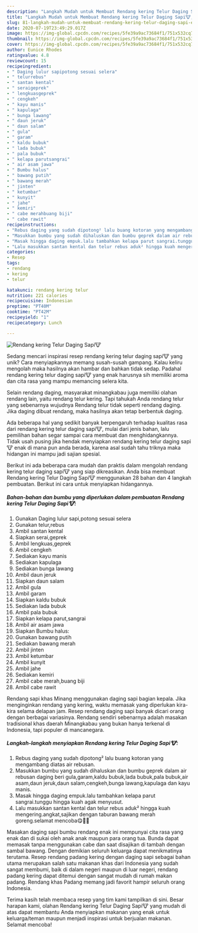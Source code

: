 ```yaml
---
description: "Langkah Mudah untuk Membuat Rendang kering Telur Daging Sapi🐮, Enak Banget"
title: "Langkah Mudah untuk Membuat Rendang kering Telur Daging Sapi🐮, Enak Banget"
slug: 81-langkah-mudah-untuk-membuat-rendang-kering-telur-daging-sapi-enak-banget
date: 2020-07-19T23:49:29.017Z
image: https://img-global.cpcdn.com/recipes/5fe39a9ac73684f1/751x532cq70/rendang-kering-telur-daging-sapi🐮-foto-resep-utama.jpg
thumbnail: https://img-global.cpcdn.com/recipes/5fe39a9ac73684f1/751x532cq70/rendang-kering-telur-daging-sapi🐮-foto-resep-utama.jpg
cover: https://img-global.cpcdn.com/recipes/5fe39a9ac73684f1/751x532cq70/rendang-kering-telur-daging-sapi🐮-foto-resep-utama.jpg
author: Eunice Rhodes
ratingvalue: 4.8
reviewcount: 15
recipeingredient:
- " Daging lulur sapipotong sesuai selera"
- " telurrebus"
- " santan kental"
- " seraigeprek"
- " lengkuasgeprek"
- " cengkeh"
- " kayu manis"
- " kapulaga"
- " bunga lawang"
- " daun jeruk"
- " daun salam"
- " gula"
- " garam"
- " kaldu bubuk"
- " lada bubuk"
- " pala bubuk"
- " kelapa parutsangrai"
- " air asam jawa"
- " Bumbu halus"
- " bawang putih"
- " bawang merah"
- " jinten"
- " ketumbar"
- " kunyit"
- " jahe"
- " kemiri"
- " cabe merahbuang biji"
- " cabe rawit"
recipeinstructions:
- "Rebus daging yang sudah dipotong² lalu buang kotoran yang mengambang diatas air rebusan."
- "Masukkan bumbu yang sudah dihaluskan dan bumbu geprek dalam air rebusan daging beri gula,garam,kaldu bubuk,lada bubuk,pala bubuk,air asam,daun jeruk,daun salam,cengkeh,bunga lawang,kapulaga dan kayu manis."
- "Masak hingga daging empuk.lalu tambahkan kelapa parut sangrai.tunggu hingga kuah agak menyusut."
- "Lalu masukkan santan kental dan telur rebus aduk² hingga kuah mengering.angkat,sajikan dengan taburan bawang merah goreng.selamat mencoba😋🙏🌹"
categories:
- Resep
tags:
- rendang
- kering
- telur

katakunci: rendang kering telur 
nutrition: 221 calories
recipecuisine: Indonesian
preptime: "PT40M"
cooktime: "PT42M"
recipeyield: "1"
recipecategory: Lunch

---
```



![Rendang kering Telur Daging Sapi🐮](https://img-global.cpcdn.com/recipes/5fe39a9ac73684f1/751x532cq70/rendang-kering-telur-daging-sapi🐮-foto-resep-utama.jpg)

Sedang mencari inspirasi resep rendang kering telur daging sapi🐮 yang unik? Cara menyiapkannya memang susah-susah gampang. Kalau keliru mengolah maka hasilnya akan hambar dan bahkan tidak sedap. Padahal rendang kering telur daging sapi🐮 yang enak harusnya sih memiliki aroma dan cita rasa yang mampu memancing selera kita.

Selain rendang daging, masyarakat minangkabau juga memiliki olahan rendang lain, yaitu rendang telur kering. Tapi tahukah Anda rendang telur yang sebenarnya wujudnya Rendang telur tidak seperti rendang daging. Jika daging dibuat rendang, maka hasilnya akan tetap berbentuk daging.

Ada beberapa hal yang sedikit banyak berpengaruh terhadap kualitas rasa dari rendang kering telur daging sapi🐮, mulai dari jenis bahan, lalu pemilihan bahan segar sampai cara membuat dan menghidangkannya. Tidak usah pusing jika hendak menyiapkan rendang kering telur daging sapi🐮 enak di mana pun anda berada, karena asal sudah tahu triknya maka hidangan ini mampu jadi sajian spesial.


Berikut ini ada beberapa cara mudah dan praktis dalam mengolah rendang kering telur daging sapi🐮 yang siap dikreasikan. Anda bisa membuat Rendang kering Telur Daging Sapi🐮 menggunakan 28 bahan dan 4 langkah pembuatan. Berikut ini cara untuk menyiapkan hidangannya.

<!--inarticleads1-->

##### Bahan-bahan dan bumbu yang diperlukan dalam pembuatan Rendang kering Telur Daging Sapi🐮:

1. Gunakan  Daging lulur sapi,potong sesuai selera
1. Gunakan  telur,rebus
1. Ambil  santan kental
1. Siapkan  serai,geprek
1. Ambil  lengkuas,geprek
1. Ambil  cengkeh
1. Sediakan  kayu manis
1. Sediakan  kapulaga
1. Sediakan  bunga lawang
1. Ambil  daun jeruk
1. Siapkan  daun salam
1. Ambil  gula
1. Ambil  garam
1. Siapkan  kaldu bubuk
1. Sediakan  lada bubuk
1. Ambil  pala bubuk
1. Siapkan  kelapa parut,sangrai
1. Ambil  air asam jawa
1. Siapkan  Bumbu halus:
1. Gunakan  bawang putih
1. Sediakan  bawang merah
1. Ambil  jinten
1. Ambil  ketumbar
1. Ambil  kunyit
1. Ambil  jahe
1. Sediakan  kemiri
1. Ambil  cabe merah,buang biji
1. Ambil  cabe rawit


Rendang sapi khas Minang menggunakan daging sapi bagian kepala. Jika menginginkan rendang yang kering, waktu memasak yang diperlukan kira-kira selama delapan jam. Resep rendang daging sapi banyak dicari orang dengan berbagai variasinya. Rendang sendiri sebenarnya adalah masakan tradisional khas daerah Minangkabau yang bukan hanya terkenal di Indonesia, tapi populer di mancanegara. 

<!--inarticleads2-->

##### Langkah-langkah menyiapkan Rendang kering Telur Daging Sapi🐮:

1. Rebus daging yang sudah dipotong² lalu buang kotoran yang mengambang diatas air rebusan.
1. Masukkan bumbu yang sudah dihaluskan dan bumbu geprek dalam air rebusan daging beri gula,garam,kaldu bubuk,lada bubuk,pala bubuk,air asam,daun jeruk,daun salam,cengkeh,bunga lawang,kapulaga dan kayu manis.
1. Masak hingga daging empuk.lalu tambahkan kelapa parut sangrai.tunggu hingga kuah agak menyusut.
1. Lalu masukkan santan kental dan telur rebus aduk² hingga kuah mengering.angkat,sajikan dengan taburan bawang merah goreng.selamat mencoba😋🙏🌹


Masakan daging sapi bumbu rendang enak ini mempunyai cita rasa yang enak dan di sukai oleh anak anak maupun para orang tua. Bunda dapat memasak tanpa menggunakan cabe dan saat disajikan di tambah dengan sambal bawang. Dengan demikian seluruh keluarga dapat menikmatinya terutama. Resep rendang padang kering dengan daging sapi sebagai bahan utama merupakan salah satu makanan khas dari Indonesia yang sudah sangat membumi, baik di dalam negeri maupun di luar negeri, rendang padang kering dapat ditemui dengan sangat mudah di rumah makan padang. Rendang khas Padang memang jadi favorit hampir seluruh orang Indonesia. 

Terima kasih telah membaca resep yang tim kami tampilkan di sini. Besar harapan kami, olahan Rendang kering Telur Daging Sapi🐮 yang mudah di atas dapat membantu Anda menyiapkan makanan yang enak untuk keluarga/teman maupun menjadi inspirasi untuk berjualan makanan. Selamat mencoba!
